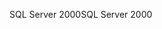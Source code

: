 <span data-ttu-id="03258-101">SQL Server 2000</span><span class="sxs-lookup"><span data-stu-id="03258-101">SQL Server 2000</span></span>